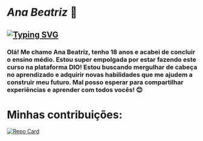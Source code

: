 # *Ana Beatriz* 👋
## [![Typing SVG](https://readme-typing-svg.herokuapp.com/?color=fff&size=35&center=true&vCenter=true&width=1000&lines=Bem+vindo+ao+meu+perfil+do+GitHub!+:%29)](https://git.io/typing-svg)
### Olá! Me chamo Ana Beatriz, tenho 18 anos e acabei de concluir o ensino médio. Estou super empolgada por estar fazendo este curso na plataforma DIO! Estou buscando mergulhar de cabeça no aprendizado e adquirir novas habilidades que me ajudem a construir meu futuro. Mal posso esperar para compartilhar experiências e aprender com todos vocês! 😊
# Minhas contribuições:
[![Repo Card](https://github-readme-stats.vercel.app/api/pin/?username=1asm1n&repo=dio-lab-open-source&bg_color=000&border_color=30A3DC&show_icons=true&icon_color=30A3DC&title_color=E94D5F&text_color=FFF)](thhps://github.com/1asm1n/dio-lab-open-source)

